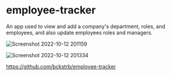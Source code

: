 # employee-tracker

An app used to view and add a company's department, roles, and employees, and also update employees roles and managers.

![Screenshot 2022-10-12 201159](https://user-images.githubusercontent.com/105738571/195483181-8c49c58c-2212-42a5-8a95-4564798f2495.png)

![Screenshot 2022-10-12 201334](https://user-images.githubusercontent.com/105738571/195483190-d279af6d-c1e8-4ccf-8906-f4ce8f72e87b.png)

https://github.com/bckstrb/employee-tracker
